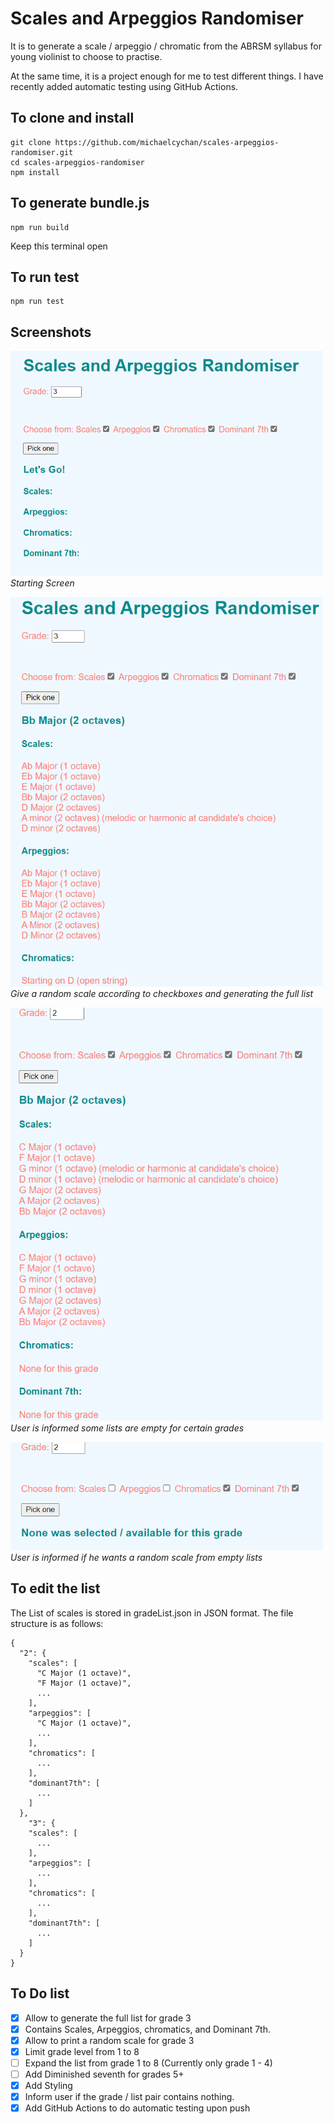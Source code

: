# Scales and Arpeggios Randomiser

It is to generate a scale / arpeggio / chromatic from the ABRSM syllabus for young violinist to choose to practise.

At the same time, it is a project enough for me to test different things. I have recently added automatic testing using GitHub Actions.

## To clone and install
```
git clone https://github.com/michaelcychan/scales-arpeggios-randomiser.git
cd scales-arpeggios-randomiser
npm install
```

## To generate bundle.js
```
npm run build
```
Keep this terminal open  

## To run test
```
npm run test
```

## Screenshots
<p>
<img src="./references/screenshot-01.png" width="500" /><br>
<em>Starting Screen</em>
</p>

<p>
<img src="./references/screenshot-02.png" width="500" /><br>
<em>Give a random scale according to checkboxes and generating the full list</em>
</p>

<p>
<img src="./references/screenshot-03.png" width="500" /><br>
<em>User is informed some lists are empty for certain grades</em>
</p>

<p>
<img src="./references/screenshot-04.png" width="500" /><br>
<em>User is informed if he wants a random scale from empty lists</em>
</p>

## To edit the list
The List of scales is stored in gradeList.json in JSON format. The file structure is as follows:

```
{
  "2": {
    "scales": [
      "C Major (1 octave)",
      "F Major (1 octave)",
      ...
    ],
    "arpeggios": [
      "C Major (1 octave)",
      ...
    ],
    "chromatics": [
      ...
    ], 
    "dominant7th": [
      ...
    ]
  },
    "3": {
    "scales": [
      ...
    ],
    "arpeggios": [
      ...
    ],
    "chromatics": [
      ...
    ], 
    "dominant7th": [
      ...
    ]
  }
}
```

## To Do list
- [X] Allow to generate the full list for grade 3  
- [X] Contains Scales, Arpeggios, chromatics, and Dominant 7th.  
- [X] Allow to print a random scale for grade 3  
- [X] Limit grade level from 1 to 8   
- [ ] Expand the list from grade 1 to 8 (Currently only grade 1 - 4)  
- [ ] Add Diminished seventh for grades 5+
- [X] Add Styling  
- [X] Inform user if the grade / list pair contains nothing.
- [X] Add GitHub Actions to do automatic testing upon push
